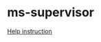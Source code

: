 # ms-supervisor
[Help instruction](http://www.alexeykopytko.com/2015/supervisor-plus-php/ "Help instruction")